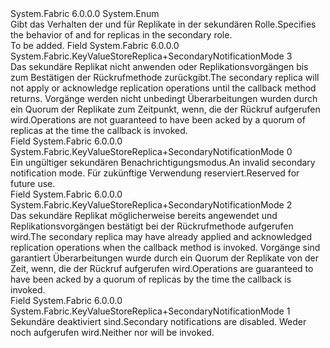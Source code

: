<Type Name="KeyValueStoreReplica+SecondaryNotificationMode" FullName="System.Fabric.KeyValueStoreReplica+SecondaryNotificationMode">
  <TypeSignature Language="C#" Value="public enum KeyValueStoreReplica.SecondaryNotificationMode" />
  <TypeSignature Language="ILAsm" Value=".class nested public auto ansi sealed KeyValueStoreReplica/SecondaryNotificationMode extends System.Enum" />
  <TypeSignature Language="DocId" Value="T:System.Fabric.KeyValueStoreReplica.SecondaryNotificationMode" />
  <TypeSignature Language="VB.NET" Value="Public Enum KeyValueStoreReplica.SecondaryNotificationMode" />
  <TypeSignature Language="F#" Value="type KeyValueStoreReplica.SecondaryNotificationMode = " />
  <AssemblyInfo>
    <AssemblyName>System.Fabric</AssemblyName>
    <AssemblyVersion>6.0.0.0</AssemblyVersion>
  </AssemblyInfo>
  <Base>
    <BaseTypeName>System.Enum</BaseTypeName>
  </Base>
  <Docs>
    <summary>
      <para><span data-ttu-id="b8756-101">Gibt das Verhalten der <see cref="M:System.Fabric.KeyValueStoreReplica.OnCopyComplete(System.Fabric.KeyValueStoreEnumerator)" /> und <see cref="M:System.Fabric.KeyValueStoreReplica.OnReplicationOperation(System.Collections.Generic.IEnumerator{System.Fabric.KeyValueStoreNotification})" /> für Replikate in der sekundären Rolle.</span><span class="sxs-lookup"><span data-stu-id="b8756-101">Specifies the behavior of <see cref="M:System.Fabric.KeyValueStoreReplica.OnCopyComplete(System.Fabric.KeyValueStoreEnumerator)" /> and <see cref="M:System.Fabric.KeyValueStoreReplica.OnReplicationOperation(System.Collections.Generic.IEnumerator{System.Fabric.KeyValueStoreNotification})" /> for replicas in the secondary role.</span></span></para>
    </summary>
    <remarks>To be added.</remarks>
  </Docs>
  <Members>
    <Member MemberName="BlockSecondaryAck">
      <MemberSignature Language="C#" Value="BlockSecondaryAck" />
      <MemberSignature Language="ILAsm" Value=".field public static literal valuetype System.Fabric.KeyValueStoreReplica/SecondaryNotificationMode BlockSecondaryAck = int32(3)" />
      <MemberSignature Language="DocId" Value="F:System.Fabric.KeyValueStoreReplica.SecondaryNotificationMode.BlockSecondaryAck" />
      <MemberSignature Language="VB.NET" Value="BlockSecondaryAck" />
      <MemberSignature Language="F#" Value="BlockSecondaryAck = 3" Usage="System.Fabric.KeyValueStoreReplica.SecondaryNotificationMode.BlockSecondaryAck" />
      <MemberType>Field</MemberType>
      <AssemblyInfo>
        <AssemblyName>System.Fabric</AssemblyName>
        <AssemblyVersion>6.0.0.0</AssemblyVersion>
      </AssemblyInfo>
      <ReturnValue>
        <ReturnType>System.Fabric.KeyValueStoreReplica+SecondaryNotificationMode</ReturnType>
      </ReturnValue>
      <MemberValue>3</MemberValue>
      <Docs>
        <summary>
          <para><span data-ttu-id="b8756-102">Das sekundäre Replikat nicht anwenden oder Replikationsvorgängen bis zum Bestätigen der <see cref="M:System.Fabric.KeyValueStoreReplica.OnReplicationOperation(System.Collections.Generic.IEnumerator{System.Fabric.KeyValueStoreNotification})" /> Rückrufmethode zurückgibt.</span><span class="sxs-lookup"><span data-stu-id="b8756-102">The secondary replica will not apply or acknowledge replication operations until the <see cref="M:System.Fabric.KeyValueStoreReplica.OnReplicationOperation(System.Collections.Generic.IEnumerator{System.Fabric.KeyValueStoreNotification})" /> callback method returns.</span></span> <span data-ttu-id="b8756-103">Vorgänge werden nicht unbedingt Überarbeitungen wurden durch ein Quorum der Replikate zum Zeitpunkt, wenn, die der Rückruf aufgerufen wird.</span><span class="sxs-lookup"><span data-stu-id="b8756-103">Operations are not guaranteed to have been acked by a quorum of replicas at the time the callback is invoked.</span></span></para>
        </summary>
      </Docs>
    </Member>
    <Member MemberName="Invalid">
      <MemberSignature Language="C#" Value="Invalid" />
      <MemberSignature Language="ILAsm" Value=".field public static literal valuetype System.Fabric.KeyValueStoreReplica/SecondaryNotificationMode Invalid = int32(0)" />
      <MemberSignature Language="DocId" Value="F:System.Fabric.KeyValueStoreReplica.SecondaryNotificationMode.Invalid" />
      <MemberSignature Language="VB.NET" Value="Invalid" />
      <MemberSignature Language="F#" Value="Invalid = 0" Usage="System.Fabric.KeyValueStoreReplica.SecondaryNotificationMode.Invalid" />
      <MemberType>Field</MemberType>
      <AssemblyInfo>
        <AssemblyName>System.Fabric</AssemblyName>
        <AssemblyVersion>6.0.0.0</AssemblyVersion>
      </AssemblyInfo>
      <ReturnValue>
        <ReturnType>System.Fabric.KeyValueStoreReplica+SecondaryNotificationMode</ReturnType>
      </ReturnValue>
      <MemberValue>0</MemberValue>
      <Docs>
        <summary>
          <para><span data-ttu-id="b8756-104">Ein ungültiger sekundären Benachrichtigungsmodus.</span><span class="sxs-lookup"><span data-stu-id="b8756-104">An invalid secondary notification mode.</span></span> <span data-ttu-id="b8756-105">Für zukünftige Verwendung reserviert.</span><span class="sxs-lookup"><span data-stu-id="b8756-105">Reserved for future use.</span></span></para>
        </summary>
      </Docs>
    </Member>
    <Member MemberName="NonBlockingQuorumAcked">
      <MemberSignature Language="C#" Value="NonBlockingQuorumAcked" />
      <MemberSignature Language="ILAsm" Value=".field public static literal valuetype System.Fabric.KeyValueStoreReplica/SecondaryNotificationMode NonBlockingQuorumAcked = int32(2)" />
      <MemberSignature Language="DocId" Value="F:System.Fabric.KeyValueStoreReplica.SecondaryNotificationMode.NonBlockingQuorumAcked" />
      <MemberSignature Language="VB.NET" Value="NonBlockingQuorumAcked" />
      <MemberSignature Language="F#" Value="NonBlockingQuorumAcked = 2" Usage="System.Fabric.KeyValueStoreReplica.SecondaryNotificationMode.NonBlockingQuorumAcked" />
      <MemberType>Field</MemberType>
      <AssemblyInfo>
        <AssemblyName>System.Fabric</AssemblyName>
        <AssemblyVersion>6.0.0.0</AssemblyVersion>
      </AssemblyInfo>
      <ReturnValue>
        <ReturnType>System.Fabric.KeyValueStoreReplica+SecondaryNotificationMode</ReturnType>
      </ReturnValue>
      <MemberValue>2</MemberValue>
      <Docs>
        <summary>
          <para><span data-ttu-id="b8756-106">Das sekundäre Replikat möglicherweise bereits angewendet und Replikationsvorgängen bestätigt bei der <see cref="M:System.Fabric.KeyValueStoreReplica.OnReplicationOperation(System.Collections.Generic.IEnumerator{System.Fabric.KeyValueStoreNotification})" /> Rückrufmethode aufgerufen wird.</span><span class="sxs-lookup"><span data-stu-id="b8756-106">The secondary replica may have already applied and acknowledged replication operations when the <see cref="M:System.Fabric.KeyValueStoreReplica.OnReplicationOperation(System.Collections.Generic.IEnumerator{System.Fabric.KeyValueStoreNotification})" /> callback method is invoked.</span></span> <span data-ttu-id="b8756-107">Vorgänge sind garantiert Überarbeitungen wurde durch ein Quorum der Replikate von der Zeit, wenn, die der Rückruf aufgerufen wird.</span><span class="sxs-lookup"><span data-stu-id="b8756-107">Operations are guaranteed to have been acked by a quorum of replicas by the time the callback is invoked.</span></span></para>
        </summary>
      </Docs>
    </Member>
    <Member MemberName="None">
      <MemberSignature Language="C#" Value="None" />
      <MemberSignature Language="ILAsm" Value=".field public static literal valuetype System.Fabric.KeyValueStoreReplica/SecondaryNotificationMode None = int32(1)" />
      <MemberSignature Language="DocId" Value="F:System.Fabric.KeyValueStoreReplica.SecondaryNotificationMode.None" />
      <MemberSignature Language="VB.NET" Value="None" />
      <MemberSignature Language="F#" Value="None = 1" Usage="System.Fabric.KeyValueStoreReplica.SecondaryNotificationMode.None" />
      <MemberType>Field</MemberType>
      <AssemblyInfo>
        <AssemblyName>System.Fabric</AssemblyName>
        <AssemblyVersion>6.0.0.0</AssemblyVersion>
      </AssemblyInfo>
      <ReturnValue>
        <ReturnType>System.Fabric.KeyValueStoreReplica+SecondaryNotificationMode</ReturnType>
      </ReturnValue>
      <MemberValue>1</MemberValue>
      <Docs>
        <summary>
          <para><span data-ttu-id="b8756-108">Sekundäre deaktiviert sind.</span><span class="sxs-lookup"><span data-stu-id="b8756-108">Secondary notifications are disabled.</span></span> <span data-ttu-id="b8756-109">Weder <see cref="M:System.Fabric.KeyValueStoreReplica.OnCopyComplete(System.Fabric.KeyValueStoreEnumerator)" /> noch <see cref="M:System.Fabric.KeyValueStoreReplica.OnReplicationOperation(System.Collections.Generic.IEnumerator{System.Fabric.KeyValueStoreNotification})" /> aufgerufen wird.</span><span class="sxs-lookup"><span data-stu-id="b8756-109">Neither <see cref="M:System.Fabric.KeyValueStoreReplica.OnCopyComplete(System.Fabric.KeyValueStoreEnumerator)" /> nor <see cref="M:System.Fabric.KeyValueStoreReplica.OnReplicationOperation(System.Collections.Generic.IEnumerator{System.Fabric.KeyValueStoreNotification})" /> will be invoked.</span></span></para>
        </summary>
      </Docs>
    </Member>
  </Members>
</Type>